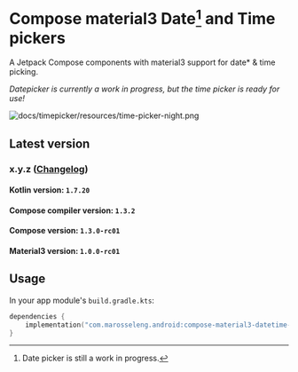 # Compose material3 Date[^1] and Time pickers

A Jetpack Compose components with material3 support for date* & time picking.

*Datepicker is currently a work in progress, but the time picker is ready for use!*

![docs/timepicker/resources/time-picker-night.png](timepicker)

## Latest version

### x.y.z ([Changelog]())

#### Kotlin version: `1.7.20`

#### Compose compiler version: `1.3.2`

#### Compose version: `1.3.0-rc01`

#### Material3 version: `1.0.0-rc01`

## Usage
In your app module's `build.gradle.kts`:

```kotlin
dependencies {
    implementation("com.marosseleng.android:compose-material3-datetime-pickers:<LATEST_VERSION>")
}
```

[^1]: Date picker is still a work in progress.
